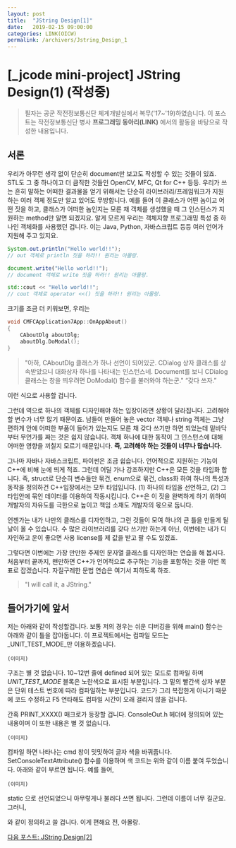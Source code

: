 ```yaml
---
layout: post
title:  "JString Design[1]"
date:   2019-02-15 09:00:00
categories: LINK(OICW)
permalink: /archivers/Jstring_Design_1
---
```


# [_jcode mini-project] JString Design(1) (작성중)


> 필자는 공군 작전정보통신단 체계개발실에서 복무('17~'19)하였습니다. 이 포스트는 작전정보통신단 병사 **프로그래밍 동아리(LINK)** 에서의 활동을 바탕으로 작성한 내용입니다.

## 서론

우리가 아무런 생각 없이 단순히 document만 보고도 작성할 수 있는 것들이 있죠. STL도 그 중 하나이고 더 큼직한 것들인 OpenCV, MFC, Qt for C++ 등등. 우리가 쓰는 흔히 말하는 어떠한 결과물을 얻기 위해서는 단순히 라이브러리/프레임워크가 지원하는 여러 객체 정도만 알고 있어도 무방합니다. 예를 들어 이 클래스가 어떤 놈이고 어떤 짓을 하고, 클래스가 어떠한 놈인지는 모른 채 객체를 생성했을 때 그 인스턴스가 지원하는 method만 알면 되겠지요. 알게 모르게 우리는 객체지향 프로그래밍 특성 중 하나인 객체화를 사용했던 겁니다. 이는 Java, Python, 자바스크립트 등등 여러 언어가 지원해 주고 있지요. 

```java
System.out.println("Hello world!!");
// out 객체로 println 짓을 하라!! 원리는 아몰랑.
```
```javascript
document.write("Hello world!!");
// document 객체로 write 짓을 하라!! 원리는 아몰랑.
```
```cpp
std::cout << "Hello world!!"; 
// cout 객체로 operator <<() 짓을 하라!! 원리는 아몰랑.
```

크기를 조금 더 키워보면, 우리는

```cpp
void CMFCApplication7App::OnAppAbout() 
{
	CAboutDlg aboutDlg;
	aboutDlg.DoModal();
}
```

> "아하, CAboutDlg 클래스가 하나 선언이 되어있군. CDialog 상자 클래스를 상속받았으니 
대화상자 하나를 나타내는 인스턴스네. Document를 보니 CDialog 클래스는 창을 띄우려면 DoModal() 함수를 불러와야 하는군."
“갖다 쓰자.”

이런 식으로 사용할 겁니다. 

그런데 역으로 하나의 객체를 디자인해야 하는 입장이라면 상황이 달라집니다. 고려해야 할 변수가 너무 많기 때문이죠. 남들이 만들어 놓은 vector 객체나 string 객체는 그냥 편하게 안에 어떠한 부품이 들어가 있는지도 모른 채 갖다 쓰기만 하면 되었는데 밑바닥부터 무언가를 짜는 것은 쉽지 않습니다. 객체 하나에 대한 동작이 그 인스턴스에 대해 어떠한 영향을 끼칠지 모르기 때문입니다. **즉, 고려해야 하는 것들이 너무나 많습니다.**

그나마 자바나 자바스크립트, 파이썬은 조금 쉽습니다. 언어적으로 지원하는 기능이 C++에 비해 눈에 띄게 적죠. 그런데 어딜 가나 강조하지만 C++은 모든 것을 타입화 합니다. 즉, struct로 단순히 변수들만 묶건, enum으로 묶건, class화 하여 하나의 특성과 동작을 정의하건 C++입장에서는 모두 타입입니다. (1) 하나의 타입을 선언하고, (2) 그 타입안에 묶인 데이터를 이용하여 작동시킵니다. C++은 이 짓을 완벽하게 하기 위하여 개발자의 자유도를 극한으로 높이고 책임 소재도 개발자의 몫으로 둡니다.

언젠가는 내가 나만의 클래스를 디자인하고, 그런 것들이 모여 하나의 큰 틀을 만들게 될 날이 올 수 있습니다. 수 많은 라이브러리를 갖다 쓰기만 하는게 아닌, 이번에는 내가 디자인하고 운이 좋으면 사용 license를 제 값을 받고 팔 수도 있겠죠. 

그렇다면 이번에는 가장 만만한 주제인 문자열 클래스를 디자인하는 연습을 해 봅시다. 처음부터 끝까지, 왠만하면 C++가 언어적으로 추구하는 기능을 포함하는 것을 이번 목표로 잡겠습니다. 자질구레한 문법 연습은 여기서 피하도록 하죠. 

> "I will call it, a JString."

## 들어가기에 앞서

  저는 아래와 같이 작성할겁니다. 보통 저의 경우는 쉬운 디버깅을 위해 main() 함수는 아래와 같이 틀을 잡아둡니다. 이 프로젝트에서는 컴파일 모드는 _UNIT_TEST_MODE_만 이용하겠습니다.

```
(이미지)
```

구조는 별 것 없습니다. 10~12번 줄에 defined 되어 있는 모드로 컴파일 하며 _UNIT_TEST_MODE_ 블록은 노란색으로 표시된 부분입니다. 그 밑의 빨간색 상자 부분은 단위 테스트 번호에 따라 컴파일하는 부분입니다. 코드가 그리 복잡한게 아니기 때문에 코드 수정하고 F5 연타해도 컴파일 시간이 오래 걸리지 않을 겁니다. 

간혹 PRINT_XXXX() 매크로가 등장할 겁니다. ConsoleOut.h 헤더에 정의되어 있는 내용이며 이 또한 내용은 별 것 없습니다. 

```
(이미지)
```

컴파일 하면 나타나는 cmd 창이 밋밋하여 글자 색을 바꿔줍니다. SetConsoleTextAttribute() 함수를 이용하며 색 코드는 위와 같이 이름 붙여 두었습니다. 아래와 같이 부르면 됩니다. 예를 들어, 

```
(이미지)
```

static 으로 선언되었으니 아무렇게나 불러다 쓰면 됩니다. 그런데 이름이 너무 길군요. 그러니,

와 같이 정의하고 쓸 겁니다. 이게 편해요 전, 아몰랑.

[다음 포스트: JString Design[2]](https://dev-acoustikue.github.io/archivers/Jstring_Design_2)